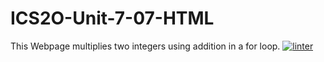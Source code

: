 # ICS2O-Unit-7-07-HTML
This Webpage multiplies two integers using addition in a for loop.
[![linter](https://github.com/JadonXia/ICS2O-Unit-7-07-HTML/workflows/linter/badge.svg)](https://github.com/marketplace/actions/super-linter)
